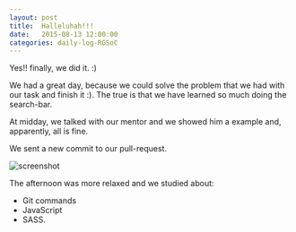 ```yaml
---
layout: post
title:  Halleluhah!!!
date:   2015-08-13 12:00:00
categories: daily-log-RGSoC
---
```


Yes!! finally, we did it. :)

We had a great day, because we could solve the problem that we had with our task and finish it :). The true is that we have learned so much doing the search-bar.

At midday, we talked with our mentor and we showed him a example and, apparently, all is fine.

We sent a new commit to our pull-request.

![screenshot](https://www.evernote.com/l/AndeAmr7MapHVriDQ27Llo_WyiOlKdTQmgkB/image.png)

The afternoon was more relaxed and we studied about:

- Git commands
- JavaScript
- SASS.
